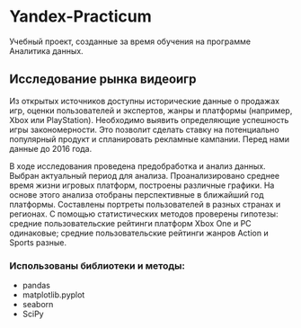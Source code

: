 # Yandex-Practicum
Учебный проект, созданные за время обучения на программе Аналитика данных.
## Исследование рынка видеоигр
Из открытых источников доступны исторические данные о продажах игр, оценки пользователей и экспертов, жанры и платформы (например, Xbox или PlayStation). Необходимо выявить определяющие успешность игры закономерности. Это позволит сделать ставку на потенциально популярный продукт и спланировать рекламные кампании. Перед нами данные до 2016 года.

В ходе исследования проведена предобработка и анализ данных. Выбран актуальный период для анализа. Проанализировано среднее время жизни игровых платформ, построены различные графики. На основе этого анализа отобраны перспективные в ближайший год платформы.
Составлены портреты пользователей в разных странах и регионах.
С помощью статистических методов проверены гипотезы: средние пользовательские рейтинги платформ Xbox One и PC одинаковые; средние пользовательские рейтинги жанров Action и Sports разные.
### Использованы библиотеки и методы:
- pandas
- matplotlib.pyplot
- seaborn
- SciPy
